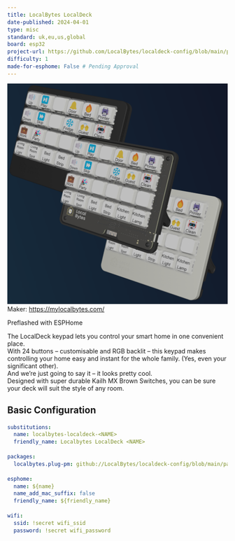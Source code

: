 ```yaml
---
title: LocalBytes LocalDeck
date-published: 2024-04-01
type: misc
standard: uk,eu,us,global
board: esp32
project-url: https://github.com/LocalBytes/localdeck-config/blob/main/packages/localdeck-codegen/esphome-localdeck.yaml
difficulty: 1
made-for-esphome: False # Pending Approval  
---
```


![alt text](LocalBytes-LocalDeck.png "LocalBytes LocalDeck")
Maker: https://mylocalbytes.com/

Preflashed with ESPHome


The LocalDeck keypad lets you control your smart home in one convenient place.  
With 24 buttons – customisable and RGB backlit – this keypad makes controlling your home easy and instant for the whole family. (Yes, even your significant other).  
And we’re just going to say it – it looks pretty cool.  
Designed with super durable Kailh MX Brown Switches, you can be sure your deck will suit the style of any room.  

## Basic Configuration

```yaml
substitutions:
  name: localbytes-localdeck-<NAME>
  friendly_name: Localbytes LocalDeck <NAME>

packages:
  localbytes.plug-pm: github://LocalBytes/localdeck-config/blob/main/packages/localdeck-codegen/esphome-localdeck.yaml

esphome:
  name: ${name}
  name_add_mac_suffix: false
  friendly_name: ${friendly_name}

wifi:
  ssid: !secret wifi_ssid
  password: !secret wifi_password
```
